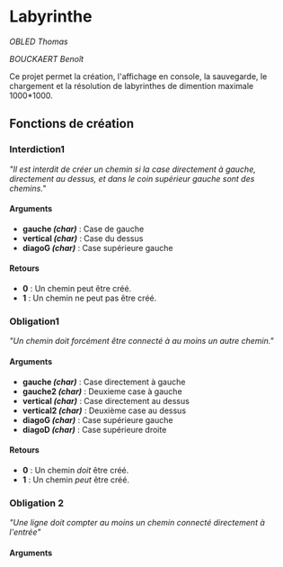 # Labyrinthe

*OBLED Thomas*

*BOUCKAERT Benoît*

Ce projet permet la création, l'affichage en console, la sauvegarde, le chargement et la résolution de labyrinthes de dimention maximale 1000*1000.

## Fonctions de création

### Interdiction1

*"Il est interdit de créer un chemin si la case directement à gauche, directement au dessus, et dans le coin supérieur gauche sont des chemins."*

#### Arguments

* __gauche *(char)*__ : Case de gauche
* __vertical *(char)*__ : Case du dessus
* __diagoG *(char)*__ : Case supérieure gauche

#### Retours 

* __0__ : Un chemin peut être créé.
* __1__ : Un chemin ne peut pas être créé.

### Obligation1

*"Un chemin doit forcément être connecté à au moins un autre chemin."*

#### Arguments

* __gauche *(char)*__ : Case directement à gauche
* __gauche2 *(char)*__ : Deuxieme case à gauche
* __vertical *(char)*__ : Case directement au dessus
* __vertical2 *(char)*__ : Deuxième case au dessus
* __diagoG *(char)*__ : Case supérieure gauche
* __diagoD *(char)*__ : Case supérieure droite

#### Retours

* __0__ : Un chemin *doit* être créé.
* __1__ : Un chemin *peut* être créé.

### Obligation 2

*"Une ligne doit compter au moins un chemin connecté directement à l'entrée"*

#### Arguments